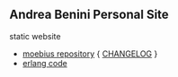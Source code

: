 ## Andrea Benini Personal Site

static website

- [moebius repository](https://andreabenini.github.io/moebius/)    { [CHANGELOG](https://raw.githubusercontent.com/andreabenini/moebius/master/CHANGELOG) }
- [erlang code](https://github.com/andreabenini/erlangCode)

